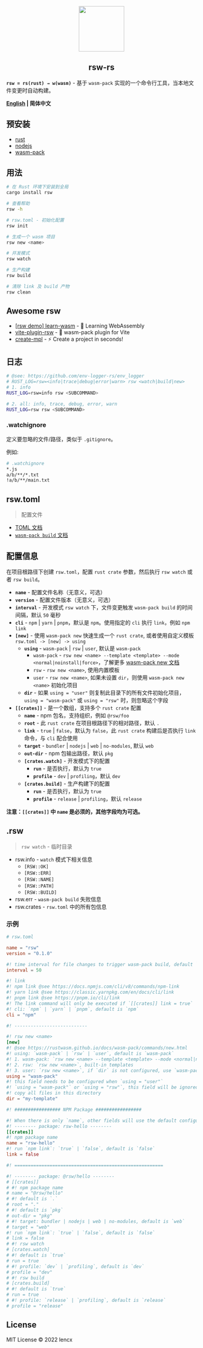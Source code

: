 <p align="center">
  <img src="./rsw.png" width="120">
  <h2 align="center">rsw-rs</h2>
</p>

**`rsw = rs(rust) → w(wasm)`** - 基于 `wasm-pack` 实现的一个命令行工具，当本地文件变更时自动构建。

**[English](./README.md) | 简体中文**

## 预安装

- [rust](https://www.rust-lang.org/learn/get-started)
- [nodejs](https://nodejs.org)
- [wasm-pack](https://github.com/rustwasm/wasm-pack)

## 用法

```bash
# 在 Rust 环境下安装到全局
cargo install rsw
```

```bash
# 查看帮助
rsw -h

# rsw.toml - 初始化配置
rsw init

# 生成一个 wasm 项目
rsw new <name>

# 开发模式
rsw watch

# 生产构建
rsw build

# 清除 link 及 build 产物
rsw clean
```

## Awesome rsw

- [[rsw demo] learn-wasm](https://github.com/lencx/learn-wasm) - 🎲 Learning WebAssembly
- [vite-plugin-rsw](https://github.com/lencx/vite-plugin-rsw) - 🦀 wasm-pack plugin for Vite
- [create-mpl](https://github.com/lencx/create-mpl) - ⚡️ Create a project in seconds!

## 日志

```bash
# @see: https://github.com/env-logger-rs/env_logger
# RUST_LOG=rsw=<info|trace|debug|error|warn> rsw <watch|build|new>
# 1. info
RUST_LOG=rsw=info rsw <SUBCOMMAND>

# 2. all: info, trace, debug, error, warn
RUST_LOG=rsw rsw <SUBCOMMAND>
```

### .watchignore

定义要忽略的文件/路径，类似于 `.gitignore`。

例如:

```bash
# .watchignore
*.js
a/b/**/*.txt
!a/b/**/main.txt
```

## rsw.toml

> 配置文件

- [TOML 文档](https://toml.io/cn/)
- [`wasm-pack build` 文档](https://rustwasm.github.io/docs/wasm-pack/commands/build.html)

## 配置信息

在项目根路径下创建 `rsw.toml`，配置 `rust crate` 参数，然后执行 `rsw watch` 或者 `rsw build`。

- **`name`** - 配置文件名称（无意义，可选）
- **`version`** - 配置文件版本（无意义，可选）
- **`interval`** - 开发模式 `rsw watch` 下，文件变更触发 `wasm-pack build` 的时间间隔，默认 `50` 毫秒
- **`cli`** - `npm` | `yarn` | `pnpm`，默认是 `npm`。使用指定的 `cli` 执行 `link`，例如 `npm link`
- **`[new]`** - 使用 `wasm-pack new` 快速生成一个 `rust crate`, 或者使用自定义模板 `rsw.toml -> [new] -> using`
  - **`using`** - `wasm-pack` | `rsw` | `user`, 默认是 `wasm-pack`
    - `wasm-pack` - `rsw new <name> --template <template> --mode <normal|noinstall|force>`，了解更多 [wasm-pack new 文档](https://rustwasm.github.io/docs/wasm-pack/commands/new.html)
    - `rsw` - `rsw new <name>`, 使用内置模板
    - `user` - `rsw new <name>`, 如果未设置 `dir`，则使用 `wasm-pack new <name>` 初始化项目
  - **`dir`** - 如果 `using = "user"` 则复制此目录下的所有文件初始化项目，`using = "wasm-pack"` 或 `using = "rsw"` 时，则忽略这个字段
- **`[[crates]]`** - 是一个数组，支持多个 `rust crate` 配置
  - **`name`** - npm 包名，支持组织，例如 `@rsw/foo`
  - **`root`** - 此 `rust crate` 在项目根路径下的相对路径，默认 `.`
  - **`link`** - `true` | `false`，默认为 `false`，此 `rust crate` 构建后是否执行 `link` 命令，与 `cli` 配合使用
  - **`target`** - `bundler` | `nodejs` | `web` | `no-modules`, 默认 `web`
  - **`out-dir`** - npm 包输出路径，默认 `pkg`
  - **`[crates.watch]`** - 开发模式下的配置
    - **`run`** - 是否执行，默认为 `true`
    - **`profile`** - `dev` | `profiling`，默认 `dev`
  - **`[crates.build]`** - 生产构建下的配置
    - **`run`** - 是否执行，默认为 `true`
    - **`profile`** - `release` | `profiling`，默认 `release`

**注意：`[[crates]]` 中 `name` 是必须的，其他字段均为可选。**

## .rsw

> `rsw watch` - 临时目录

- rsw.info - `watch` 模式下相关信息
  - `[RSW::OK]`
  - `[RSW::ERR]`
  - `[RSW::NAME]`
  - `[RSW::PATH]`
  - `[RSW::BUILD]`
- rsw.err - `wasm-pack build` 失败信息
- rsw.crates - `rsw.toml` 中的所有包信息

### 示例

```toml
# rsw.toml

name = "rsw"
version = "0.1.0"

#! time interval for file changes to trigger wasm-pack build, default `50` milliseconds
interval = 50

#! link
#! npm link @see https://docs.npmjs.com/cli/v8/commands/npm-link
#! yarn link @see https://classic.yarnpkg.com/en/docs/cli/link
#! pnpm link @see https://pnpm.io/cli/link
#! The link command will only be executed if `[[crates]] link = true`
#! cli: `npm` | `yarn` | `pnpm`, default is `npm`
cli = "npm"

#! ---------------------------

#! rsw new <name>
[new]
#! @see https://rustwasm.github.io/docs/wasm-pack/commands/new.html
#! using: `wasm-pack` | `rsw` | `user`, default is `wasm-pack`
#! 1. wasm-pack: `rsw new <name> --template <template> --mode <normal|noinstall|force>`
#! 2. rsw: `rsw new <name>`, built-in templates
#! 3. user: `rsw new <name>`, if `dir` is not configured, use `wasm-pack new <name>` to initialize the project
using = "wasm-pack"
#! this field needs to be configured when `using = "user"`
#! `using = "wasm-pack"` or `using = "rsw"`, this field will be ignored
#! copy all files in this directory
dir = "my-template"

#! ################# NPM Package #################

#! When there is only `name`, other fields will use the default configuration
#! -------- package: rsw-hello --------
[[crates]]
#! npm package name
name = "rsw-hello"
#! run `npm link`: `true` | `false`, default is `false`
link = false

#! =======================================================

#! -------- package: @rsw/hello --------
# [[crates]]
# #! npm package name
# name = "@rsw/hello"
# #! default is `.`
# root = "."
# #! default is `pkg`
# out-dir = "pkg"
# #! target: bundler | nodejs | web | no-modules, default is `web`
# target = "web"
#! run `npm link`: `true` | `false`, default is `false`
# link = false
# #! rsw watch
# [crates.watch]
# #! default is `true`
# run = true
# #! profile: `dev` | `profiling`, default is `dev`
# profile = "dev"
# #! rsw build
# [crates.build]
# #! default is `true`
# run = true
# #! profile: `release` | `profiling`, default is `release`
# profile = "release"
```

## License

MIT License © 2022 lencx
